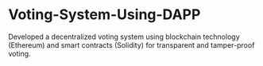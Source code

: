 # Voting-System-Using-DAPP
Developed a decentralized voting system using blockchain technology (Ethereum) and smart contracts (Solidity) for transparent and tamper-proof voting.
